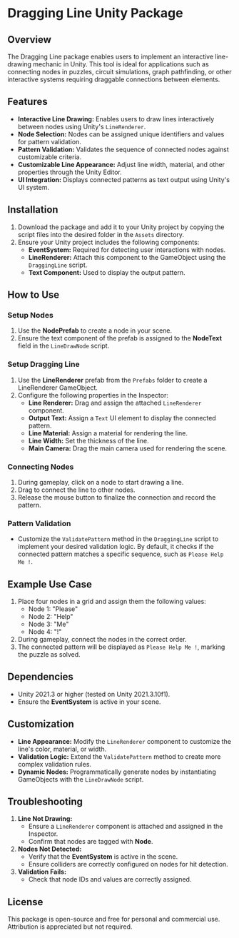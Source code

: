 # Dragging Line Unity Package

## Overview
The Dragging Line package enables users to implement an interactive line-drawing mechanic in Unity. This tool is ideal for applications such as connecting nodes in puzzles, circuit simulations, graph pathfinding, or other interactive systems requiring draggable connections between elements.

## Features
- **Interactive Line Drawing:** Enables users to draw lines interactively between nodes using Unity's `LineRenderer`.
- **Node Selection:** Nodes can be assigned unique identifiers and values for pattern validation.
- **Pattern Validation:** Validates the sequence of connected nodes against customizable criteria.
- **Customizable Line Appearance:** Adjust line width, material, and other properties through the Unity Editor.
- **UI Integration:** Displays connected patterns as text output using Unity's UI system.

## Installation
1. Download the package and add it to your Unity project by copying the script files into the desired folder in the `Assets` directory.
2. Ensure your Unity project includes the following components:
   - **EventSystem:** Required for detecting user interactions with nodes.
   - **LineRenderer:** Attach this component to the GameObject using the `DraggingLine` script.
   - **Text Component:** Used to display the output pattern.

## How to Use
### Setup Nodes
1. Use the **NodePrefab** to create a node in your scene.
2. Ensure the text component of the prefab is assigned to the **NodeText** field in the `LineDrawNode` script.

### Setup Dragging Line
1. Use the **LineRenderer** prefab from the `Prefabs` folder to create a LineRenderer GameObject.
2. Configure the following properties in the Inspector:
   - **Line Renderer:** Drag and assign the attached `LineRenderer` component.
   - **Output Text:** Assign a `Text` UI element to display the connected pattern.
   - **Line Material:** Assign a material for rendering the line.
   - **Line Width:** Set the thickness of the line.
   - **Main Camera:** Drag the main camera used for rendering the scene.

### Connecting Nodes
1. During gameplay, click on a node to start drawing a line.
2. Drag to connect the line to other nodes.
3. Release the mouse button to finalize the connection and record the pattern.

### Pattern Validation
- Customize the `ValidatePattern` method in the `DraggingLine` script to implement your desired validation logic. By default, it checks if the connected pattern matches a specific sequence, such as `Please Help Me !`.

## Example Use Case
1. Place four nodes in a grid and assign them the following values:
   - Node 1: "Please"
   - Node 2: "Help"
   - Node 3: "Me"
   - Node 4: "!"
2. During gameplay, connect the nodes in the correct order.
3. The connected pattern will be displayed as `Please Help Me !`, marking the puzzle as solved.

## Dependencies
- Unity 2021.3 or higher (tested on Unity 2021.3.10f1).
- Ensure the **EventSystem** is active in your scene.

## Customization
- **Line Appearance:** Modify the `LineRenderer` component to customize the line's color, material, or width.
- **Validation Logic:** Extend the `ValidatePattern` method to create more complex validation rules.
- **Dynamic Nodes:** Programmatically generate nodes by instantiating GameObjects with the `LineDrawNode` script.

## Troubleshooting
1. **Line Not Drawing:**
   - Ensure a `LineRenderer` component is attached and assigned in the Inspector.
   - Confirm that nodes are tagged with **Node**.
2. **Nodes Not Detected:**
   - Verify that the **EventSystem** is active in the scene.
   - Ensure colliders are correctly configured on nodes for hit detection.
3. **Validation Fails:**
   - Check that node IDs and values are correctly assigned.

## License
This package is open-source and free for personal and commercial use. Attribution is appreciated but not required.
